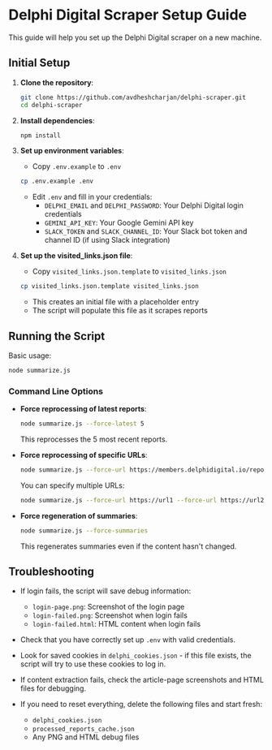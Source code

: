 # Delphi Digital Scraper Setup Guide

This guide will help you set up the Delphi Digital scraper on a new machine.

## Initial Setup

1. **Clone the repository**:
   ```bash
   git clone https://github.com/avdheshcharjan/delphi-scraper.git
   cd delphi-scraper
   ```

2. **Install dependencies**:
   ```bash
   npm install
   ```

3. **Set up environment variables**:
   - Copy `.env.example` to `.env`
   ```bash
   cp .env.example .env
   ```
   - Edit `.env` and fill in your credentials:
     - `DELPHI_EMAIL` and `DELPHI_PASSWORD`: Your Delphi Digital login credentials
     - `GEMINI_API_KEY`: Your Google Gemini API key
     - `SLACK_TOKEN` and `SLACK_CHANNEL_ID`: Your Slack bot token and channel ID (if using Slack integration)

4. **Set up the visited_links.json file**:
   - Copy `visited_links.json.template` to `visited_links.json`
   ```bash
   cp visited_links.json.template visited_links.json
   ```
   - This creates an initial file with a placeholder entry
   - The script will populate this file as it scrapes reports

## Running the Script

Basic usage:
```bash
node summarize.js
```

### Command Line Options

- **Force reprocessing of latest reports**:
  ```bash
  node summarize.js --force-latest 5
  ```
  This reprocesses the 5 most recent reports.

- **Force reprocessing of specific URLs**:
  ```bash
  node summarize.js --force-url https://members.delphidigital.io/reports/some-report-url
  ```
  You can specify multiple URLs:
  ```bash
  node summarize.js --force-url https://url1 --force-url https://url2
  ```

- **Force regeneration of summaries**:
  ```bash
  node summarize.js --force-summaries
  ```
  This regenerates summaries even if the content hasn't changed.

## Troubleshooting

- If login fails, the script will save debug information:
  - `login-page.png`: Screenshot of the login page
  - `login-failed.png`: Screenshot when login fails
  - `login-failed.html`: HTML content when login fails

- Check that you have correctly set up `.env` with valid credentials.

- Look for saved cookies in `delphi_cookies.json` - if this file exists, the script will try to use these cookies to log in.

- If content extraction fails, check the article-page screenshots and HTML files for debugging.

- If you need to reset everything, delete the following files and start fresh:
  - `delphi_cookies.json`
  - `processed_reports_cache.json`
  - Any PNG and HTML debug files 